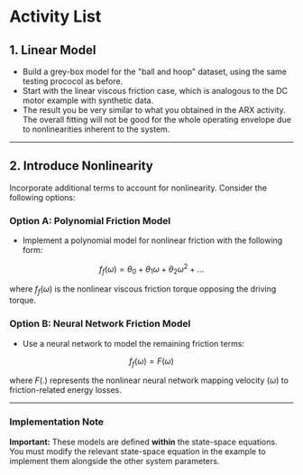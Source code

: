 # Activity List

## 1. Linear Model
* Build a grey-box model for the "ball and hoop" dataset, using the same testing prococol as before.
* Start with the linear viscous friction case, which is analogous to the DC motor example with synthetic data.
* The result you be very similar to what you obtained in the ARX activity. The overall fitting will not be good for the whole operating envelope due to nonlinearities inherent to the system.

---

## 2. Introduce Nonlinearity
Incorporate additional terms to account for nonlinearity. Consider the following options:

### Option A: Polynomial Friction Model
* Implement a polynomial model for nonlinear friction with the following form:

$$ f_f(\omega) = \theta_0 + \theta_1\omega + \theta_2\omega^2 + \dots $$

where $f_f(\omega)$ is the nonlinear viscous friction torque opposing the driving torque.

### Option B: Neural Network Friction Model
* Use a neural network to model the remaining friction terms:

$$ f_f(\omega) = F(\omega) $$

where $F(.)$ represents the nonlinear neural network mapping velocity ($\omega$) to friction-related energy losses.

---

### Implementation Note
**Important:** These models are defined **within** the state-space equations. You must modify the relevant state-space equation in the example to implement them alongside the other system parameters.
